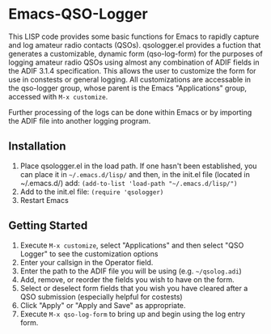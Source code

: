 # Emacs-QSO-Logger
This LISP code provides some basic functions for Emacs to rapidly capture and log amateur radio contacts (QSOs).
qsologger.el provides a fuction that generates a customizable, dynamic form (qso-log-form) for the purposes of 
logging amateur radio QSOs using almost any combination of ADIF fields in the ADIF 3.1.4 specification. This allows 
the user to customize the form for use in constests or general logging. All customizations are accessable in the 
qso-logger group, whose parent is the Emacs "Applications" group, accessed with `M-x customize`.

Further processing of the logs can be done within Emacs or by importing the ADIF file into another logging program.  

## Installation
1) Place qsologger.el in the load path. If one hasn't been established, you can place it in `~/.emacs.d/lisp/` and
   then, in the init.el file (located in ~/.emacs.d/) add: `(add-to-list 'load-path "~/.emacs.d/lisp/")`
2) Add to the init.el file: `(require 'qsologger)`
3) Restart Emacs

## Getting Started
1) Execute `M-x customize`, select "Applications" and then select "QSO Logger" to see the customization options
2) Enter your callsign in the Operator field.
3) Enter the path to the ADIF file you will be using (e.g. `~/qsolog.adi`)
4) Add, remove, or reorder the fields you wish to have on the form.
5) Select or deselect form fields that you wish you have cleared after a QSO submission (especially helpful for costests)
6) Click "Apply" or "Apply and Save" as appropriate.
7) Execute `M-x qso-log-form` to bring up and begin using the log entry form.
